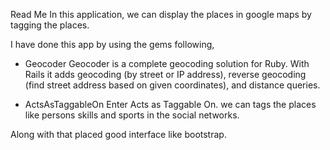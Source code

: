 Read Me
In this application, we can display the places in google maps by tagging the places.


I have done this app by using the gems following,

 - Geocoder
   Geocoder is a complete geocoding solution for Ruby. With Rails it adds geocoding (by street or IP address), reverse geocoding (find street address based on given coordinates), and distance queries.

 - ActsAsTaggableOn
   Enter Acts as Taggable On.
   we can tags the places like persons skills and sports in the social networks. 
   
  Along with that placed good interface like bootstrap.
